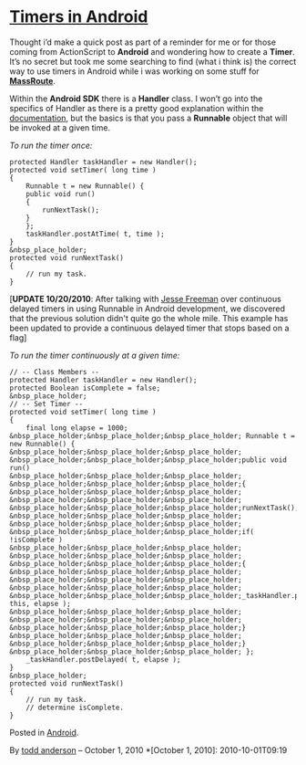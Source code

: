# [Timers in Android](http://custardbelly.com/blog/2010/10/01/timers-in-android/)

Thought i’d make a quick post as part of a reminder for me or for those coming from ActionScript to **Android** and wondering how to create a **Timer**. It’s no secret but took me some searching to find (what i think is) the correct way to use timers in Android while i was working on some stuff for [**MassRoute**](http://custardbelly.com/blog/?p=191).

Within the **Android SDK** there is a **Handler** class. I won’t go into the specifics of Handler as there is a pretty good explanation within the [documentation](http://developer.android.com/reference/android/os/Handler.html), but the basics is that you pass a **Runnable** object that will be invoked at a given time.

_To run the timer once:_
    
    protected Handler taskHandler = new Handler();
    protected void setTimer( long time )
    {
        Runnable t = new Runnable() {
    	public void run()
    	{
    		runNextTask();
    	}
        };
        taskHandler.postAtTime( t, time );
    }
    &nbsp_place_holder;
    protected void runNextTask()
    {
        // run my task.
    }

[**UPDATE 10/20/2010**: After talking with [Jesse Freeman](http://jessefreeman.com/) over continuous delayed timers in using Runnable in Android development, we discovered that the previous solution didn't quite go the whole mile. This example has been updated to provide a continuous delayed timer that stops based on a flag]

_To run the timer continuously at a given time:_
    
    // -- Class Members --
    protected Handler taskHandler = new Handler();
    protected Boolean isComplete = false;
    &nbsp_place_holder;
    // -- Set Timer --
    protected void setTimer( long time )
    {
        final long elapse = 1000;
    &nbsp_place_holder;&nbsp_place_holder;&nbsp_place_holder; Runnable t = new Runnable() {
    &nbsp_place_holder;&nbsp_place_holder;&nbsp_place_holder;  &nbsp_place_holder;&nbsp_place_holder;&nbsp_place_holder;public void run()
    &nbsp_place_holder;&nbsp_place_holder;&nbsp_place_holder;  &nbsp_place_holder;&nbsp_place_holder;&nbsp_place_holder;{
    &nbsp_place_holder;&nbsp_place_holder;&nbsp_place_holder;  &nbsp_place_holder;&nbsp_place_holder;&nbsp_place_holder; &nbsp_place_holder;&nbsp_place_holder;&nbsp_place_holder;runNextTask();
    &nbsp_place_holder;&nbsp_place_holder;&nbsp_place_holder;  &nbsp_place_holder;&nbsp_place_holder;&nbsp_place_holder; &nbsp_place_holder;&nbsp_place_holder;&nbsp_place_holder;if( !isComplete )
    &nbsp_place_holder;&nbsp_place_holder;&nbsp_place_holder;  &nbsp_place_holder;&nbsp_place_holder;&nbsp_place_holder; &nbsp_place_holder;&nbsp_place_holder;&nbsp_place_holder;{
    &nbsp_place_holder;&nbsp_place_holder;&nbsp_place_holder;  &nbsp_place_holder;&nbsp_place_holder;&nbsp_place_holder; &nbsp_place_holder;&nbsp_place_holder;&nbsp_place_holder; &nbsp_place_holder;&nbsp_place_holder;&nbsp_place_holder;_taskHandler.postDelayed( this, elapse );
    &nbsp_place_holder;&nbsp_place_holder;&nbsp_place_holder;  &nbsp_place_holder;&nbsp_place_holder;&nbsp_place_holder; &nbsp_place_holder;&nbsp_place_holder;&nbsp_place_holder;}
    &nbsp_place_holder;&nbsp_place_holder;&nbsp_place_holder;  &nbsp_place_holder;&nbsp_place_holder;&nbsp_place_holder;}
    &nbsp_place_holder;&nbsp_place_holder;&nbsp_place_holder; };
    	_taskHandler.postDelayed( t, elapse );
    }
    &nbsp_place_holder;
    protected void runNextTask()
    {
        // run my task.
        // determine isComplete.
    }

Posted in [Android](http://custardbelly.com/blog/category/android/).

By [todd anderson](http://custardbelly.com/blog/author/todd-anderson/) – October 1, 2010
  *[October 1, 2010]: 2010-10-01T09:19
